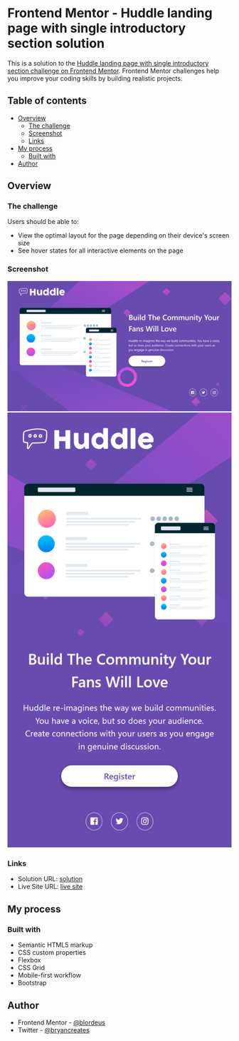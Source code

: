 # Frontend Mentor - Huddle landing page with single introductory section solution

This is a solution to the [Huddle landing page with single introductory section challenge on Frontend Mentor](https://www.frontendmentor.io/challenges/huddle-landing-page-with-a-single-introductory-section-B_2Wvxgi0). Frontend Mentor challenges help you improve your coding skills by building realistic projects.

## Table of contents

* [Overview](#overview)
    * [The challenge](#the-challenge)
    * [Screenshot](#screenshot)
    * [Links](#links)
* [My process](#my-process)
    * [Built with](#built-with)
* [Author](#author)

## Overview

### The challenge

Users should be able to:

* View the optimal layout for the page depending on their device's screen size
* See hover states for all interactive elements on the page

### Screenshot

![FireShot Capture 047 - Frontend Mentor - Huddle landing page with single introductory sectio_ - 127.0.0.1.png](.media/img_1.png)
![FireShot Capture 049 - Frontend Mentor - Huddle landing page with single introductory sectio_ - 127.0.0.1.png](.media/img_0.png)

### Links

* Solution URL: [solution](https://github.com/blordeus/huddle-landing-page-with-single-introductory-section-master)
* Live Site URL: [live site](https://blordeus.github.io/)

## My process

### Built with

* Semantic HTML5 markup
* CSS custom properties
* Flexbox
* CSS Grid
* Mobile-first workflow
* Bootstrap

## Author

* Frontend Mentor - [@blordeus](https://www.frontendmentor.io/profile/blordeus)
* Twitter - [@bryancreates](https://www.twitter.com/bryancreates)